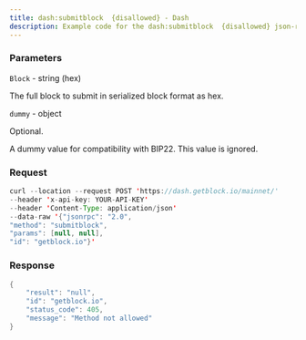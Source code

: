 ```yaml
---
title: dash:submitblock  {disallowed} - Dash
description: Example code for the dash:submitblock  {disallowed} json-rpc method. Сomplete guide on how to use dash:submitblock  {disallowed} json-rpc in GetBlock.io Web3 documentation.
---
```


### Parameters


`Block` - string (hex)

The full block to submit in serialized block format as hex.

`dummy` - object

Optional.

A dummy value for compatibility with BIP22. This value is ignored.

### Request

``` java
curl --location --request POST 'https://dash.getblock.io/mainnet/' 
--header 'x-api-key: YOUR-API-KEY' 
--header 'Content-Type: application/json' 
--data-raw '{"jsonrpc": "2.0",
"method": "submitblock",
"params": [null, null],
"id": "getblock.io"}'
```

###  Response

``` java
{
    "result": "null",
    "id": "getblock.io",
    "status_code": 405,
    "message": "Method not allowed"
}
```


